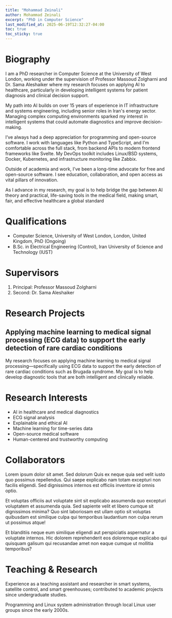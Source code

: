 ```yaml
---
title: "Mohammad Zeinali"
author: Mohammad Zeinali
excerpt: "PhD in Computer Science"
last_modified_at: 2025-06-19T12:32:27-04:00
toc: true
toc_sticky: true
---
```



# Biography

I am a PhD researcher in Computer Science at the University of West London, working under the supervision of Professor Massoud Zolgharni and Dr. Sama Aleshaiker where my research focuses on applying AI to healthcare, particularly in developing intelligent systems for patient diagnosis and clinical decision support.

My path into AI builds on over 15 years of experience in IT infrastructure and systems engineering, including senior roles in Iran's energy sector. Managing complex computing environments sparked my interest in intelligent systems that could automate diagnostics and improve decision-making.

I’ve always had a deep appreciation for programming and open-source software. I work with languages like Python and TypeScript, and I’m comfortable across the full stack, from backend APIs to modern frontend frameworks like Svelte. My DevOps toolkit includes Linux/BSD systems, Docker, Kubernetes, and infrastructure monitoring like Zabbix.

Outside of academia and work, I’ve been a long-time advocate for free and open-source software. I see education, collaboration, and open access as vital pillars of innovation.

As I advance in my research, my goal is to help bridge the gap between AI theory and practical, life-saving tools in the medical field, making smart, fair, and effective healthcare a global standard

# Qualifications 
- Computer Science, University of West London, London, United Kingdom, PhD (Ongoing)
- B.Sc. in Electrical Engineering (Control), Iran University of Science and Technology (IUST)

# Supervisors 
1. Principal: Professor Massoud Zolgharni
1. Second: Dr. Sama Aleshaiker

# Research Projects

## Applying machine learning to medical signal processing (ECG data) to support the early detection of rare cardiac conditions

My research focuses on applying machine learning to medical signal processing—specifically using ECG data to support the early detection of rare cardiac conditions such as Brugada syndrome. My goal is to help develop diagnostic tools that are both intelligent and clinically reliable.


# Research Interests
- AI in healthcare and medical diagnostics
- ECG signal analysis
- Explainable and ethical AI
- Machine learning for time-series data
- Open-source medical software
- Human-centered and trustworthy computing

# Collaborators


Lorem ipsum dolor sit amet. Sed dolorum Quis ex neque quia sed velit iusto quo possimus repellendus. Qui saepe explicabo nam totam excepturi non facilis eligendi. Sed dignissimos internos est officiis inventore id omnis optio.

Et voluptas officiis aut voluptate sint sit explicabo assumenda quo excepturi voluptatem et assumenda quia. Sed sapiente velit et libero cumque sit dignissimos minima? Quo sint laboriosam est ullam optio sit voluptas quibusdam est similique culpa qui temporibus laudantium non culpa rerum ut possimus atque!

Et blanditiis neque eum similique eligendi aut perspiciatis aspernatur a voluptate internos. Hic dolorem reprehenderit eos doloremque explicabo qui quisquam galisum qui recusandae amet non eaque cumque ut mollitia temporibus?

# Teaching & Research

Experience as a teaching assistant and researcher in smart systems, satellite control, and smart greenhouses; contributed to academic projects since undergraduate studies.

Programming and Linux system administration through local Linux user groups since the early 2000s.
